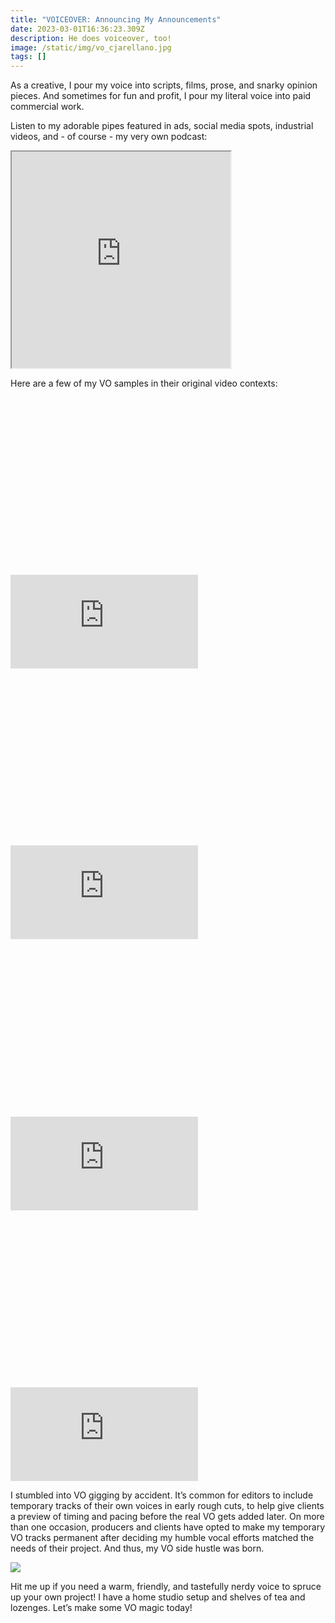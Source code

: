 ```yaml
---
title: "VOICEOVER: Announcing My Announcements"
date: 2023-03-01T16:36:23.309Z
description: He does voiceover, too!
image: /static/img/vo_cjarellano.jpg
tags: []
---
```

As a creative, I pour my voice into scripts, films, prose, and snarky opinion pieces. And sometimes for fun and profit, I pour my literal voice into paid commercial work.

Listen to my adorable pipes featured in ads, social media spots, industrial videos, and - of course - my very own podcast:

<iframe
        height="346px" width="350px"
        src="https://voice123.com/embed.html?demo_id=PPHOOZ&va=cj57"
        ></iframe>

Here are a few of my VO samples in their original video contexts: 

<div class="relative my-12" style="padding: 56.25% 0 0 0;">
  <iframe 
    src="https://player.vimeo.com/video/786987022?h=892f3ec6d4" 
    title="Video player" 
    class="absolute top-0 left-0 w-full h-full"
    frameborder="0" 
    allowfullscreen
  ></iframe>
</div>

<div class="relative my-12" style="padding: 56.25% 0 0 0;">
  <iframe 
    src="https://player.vimeo.com/video/228579293?h=b662afc8b0" 
    title="Video player" 
    class="absolute top-0 left-0 w-full h-full"
    frameborder="0" 
    allowfullscreen
  ></iframe>
</div>

<div class="relative my-12" style="padding: 56.25% 0 0 0;">
  <iframe 
    src="https://player.vimeo.com/video/411204165?h=fa5185a430" 
    title="Video player" 
    class="absolute top-0 left-0 w-full h-full"
    frameborder="0" 
    allowfullscreen
  ></iframe>
</div>

<div class="relative my-12" style="padding: 56.25% 0 0 0;">
  <iframe 
    src="https://player.vimeo.com/video/803330566?h=a52b2972c1" 
    title="Video player" 
    class="absolute top-0 left-0 w-full h-full"
    frameborder="0" 
    allowfullscreen
  ></iframe>
</div>

I stumbled into VO gigging by accident. It’s common for editors to include temporary tracks of their own voices in early rough cuts, to help give clients a preview of timing and pacing before the real VO gets added later. On more than one occasion, producers and clients have opted to make my temporary VO tracks permanent after deciding my humble vocal efforts matched the needs of their project. And thus, my VO side hustle was born. 

![](/static/img/vo_cjarellano.jpg)

Hit me up if you need a warm, friendly, and tastefully nerdy voice to spruce up your own project! I have a home studio setup and shelves of tea and lozenges. Let’s make some VO magic today!